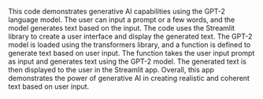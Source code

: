 This code demonstrates generative AI capabilities using the GPT-2 language model. The user can input a prompt or a few words, and the model generates text based on the input. The code uses the Streamlit library to create a user interface and display the generated text. The GPT-2 model is loaded using the transformers library, and a function is defined to generate text based on user input. The function takes the user input prompt as input and generates text using the GPT-2 model. The generated text is then displayed to the user in the Streamlit app. Overall, this app demonstrates the power of generative AI in creating realistic and coherent text based on user input.